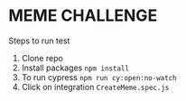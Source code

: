 # MEME CHALLENGE

Steps to run test

1. Clone repo
2. Install packages
`npm install`
3. To run cypress
`npm run cy:open:no-watch`
4. Click on integration `CreateMeme.spec.js`

